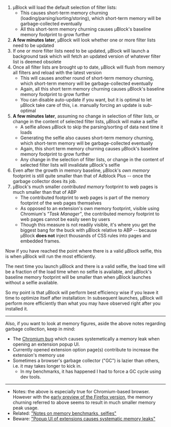1. µBlock will load the default selection of filter lists:
    - This causes short-term memory churning (loading/parsing/sorting/storing), which short-term memory will be garbage-collected eventually
    - All this short-term memory churning causes µBlock's baseline memory footprint to grow further
1. **A few minutes later**, µBlock will look whether one or more filter lists need to be updated
1. If one or more filter lists need to be updated, µBlock will launch a background task which will fetch an updated version of whatever filter list is deemed obsolete
1. Once all filter lists are brought up to date, µBlock will flush from memory all filters and reload with the latest version
    - This will causes another round of short-term memory churning, which short-term memory will be garbage-collected eventually
    - Again, all this short term memory churning causes µBlock's baseline memory footprint to grow further
    - You can disable auto-update if you want, but it is optimal to let µBlock take care of this, i.e. manually forcing an update is sub-optimal
1. **A few minutes later**, assuming no change in selection of filter lists, or change in the content of selected filter lists, µBlock will make a selfie
    - A selfie allows µBlock to skip the parsing/sorting of data next time it loads
    - Generating the selfie also causes short-term memory churning, which short-term memory will be garbage-collected eventually
    - Again, this short term memory churning causes µBlock's baseline memory footprint to grow further
    - Any change in the selection of filter lists, or change in the content of selected filter lists will invalidate µBlock's selfie
1. Even after the growth in memory baseline, µBlock's _own memory_ footprint is still quite smaller than that of Adblock Plus -- once the garbage collector does its job.
1. µBlock's much smaller _contributed memory_ footprint to web pages is much smaller than that of ABP
    - The contributed footprint to web pages is part of the memory footprint of the web pages themselves 
    - As opposed to an extension's own memory footprint, visible using Chromium's _"Task Manager"_, the contributed memory footprint to web pages cannot be easily seen by users
    - Though this measure is not readily visible, it's where you get the biggest bang for the buck with µBlock relative to ABP -- because µBlock **does not** inject thousands of CSS rules into pages and embedded frames.

Now if you have reached the point where there is a valid µBlock selfie, this is when µBlock will run the most efficiently.

The next time you launch µBlock and there is a valid selfie, the load time will be a fraction of the load time when no selfie is available, and µBlock's baseline memory footprint will be smaller than when µBlock launches without a selfie available.

So my point is that µBlock will perform best efficiency wise if you leave it time to optimize itself after installation: In subsequent launches, µBlock will perform more efficiently than what you may have observed right after you installed it.

***

Also, if you want to look at memory figures, aside the above notes regarding garbage collection, keep in mind:

- The [Chromium bug](https://code.google.com/p/chromium/issues/detail?id=441500) which causes systemetically a memory leak when opening an extension popup UI.
- Currently opened extension option page(s) contribute to increase the extension's memory use
- Sometimes a browser's garbage collector ("GC") is lazier than others, i.e. it may takes longer to kick in.
    - In my benchmarks, it has happened I had to force a GC cycle using dev tools.

***

- Notes: the above is especially true for Chromium-based browser. However with the [early preview of the Firefox version](https://github.com/gorhill/uBlock/issues/27#issuecomment-67308172), the memory churning referred to above seems to result in much smaller memory peak usage.
- Related: ["Notes on memory benchmarks, selfies"](https://github.com/gorhill/uBlock/wiki/Notes-on-memory-benchmarks,-selfies)
- Beware: ["Popup UI of extensions causes systematic memory leaks"](https://code.google.com/p/chromium/issues/detail?id=441500)